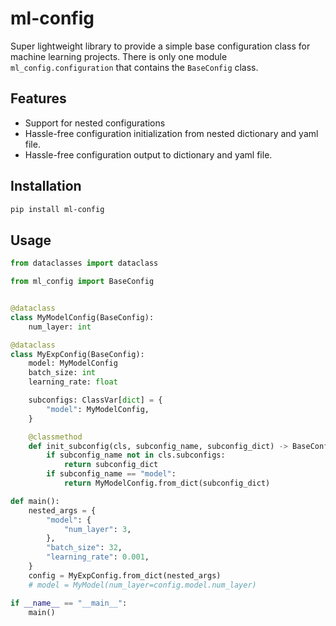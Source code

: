 # ml-config

Super lightweight library to provide a simple base configuration class for machine learning projects. 
There is only one module `ml_config.configuration` that contains the `BaseConfig` class. 

## Features

- Support for nested configurations
- Hassle-free configuration initialization from nested dictionary and yaml file. 
- Hassle-free configuration output to dictionary and yaml file. 

## Installation
```bash
pip install ml-config
```

## Usage
```python
from dataclasses import dataclass

from ml_config import BaseConfig


@dataclass
class MyModelConfig(BaseConfig):
    num_layer: int

@dataclass
class MyExpConfig(BaseConfig):
    model: MyModelConfig
    batch_size: int
    learning_rate: float

    subconfigs: ClassVar[dict] = {
        "model": MyModelConfig,
    }

    @classmethod
    def init_subconfig(cls, subconfig_name, subconfig_dict) -> BaseConfig | dict:
        if subconfig_name not in cls.subconfigs:
            return subconfig_dict
        if subconfig_name == "model":
            return MyModelConfig.from_dict(subconfig_dict)

def main():
    nested_args = {
        "model": {
            "num_layer": 3,
        },
        "batch_size": 32,
        "learning_rate": 0.001,
    }
    config = MyExpConfig.from_dict(nested_args)
    # model = MyModel(num_layer=config.model.num_layer)

if __name__ == "__main__":
    main()
```

